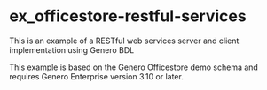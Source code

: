 # ex_officestore-restful-services
This is an example of a RESTful web services server and client implementation using Genero BDL

This example is based on the Genero Officestore demo schema and requires Genero Enterprise version 3.10 or later.
